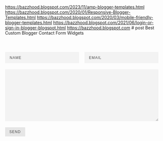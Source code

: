
https://bazzhood.blogspot.com/2023/11/amp-blogger-templates.html
https://bazzhood.blogspot.com/2020/01/Responsive-Blogger-Templates.html
https://bazzhood.blogspot.com/2020/03/mobile-friendly-blogger-templates.html
https://bazzhood.blogspot.com/2021/06/login-or-sign-in-blogger-blogspot.html
https://bazzhood.blogspot.com # post
Best Custom Blogger Contact Form Widgets
<style type="text/css">

.contact-form-widget{margin-left:auto;margin-right:auto;width:600px;max-width:100%;padding:40px 0}.contactf-name,.contactf-email{float:left;width:48.25%}.contactf-name{margin-right:3.5%}.contact-form-name,.contact-form-email,.contact-form-email-message,.contact-form-name:hover,.contact-form-name:focus,.contact-form-email:hover,.contact-form-email:focus,.contact-form-email-message:hover,.contact-form-email-message:focus{width:100%;max-width:100%;margin:0 0 20px;padding:10px 15px;font-size:12px;letter-spacing:1px;color:#444;background:#F3F3F3;border:medium none;-webkit-box-shadow:none;-moz-box-shadow:none;box-shadow:none}.contact-form-name,.contact-form-email{height:37px}.contact-form-email-message{height:170px}.contact-form-button-submit,.contact-form-button-submit:hover{width:13%;height:30px;font:normal 12px Arial;letter-spacing:1px;color:#444;display:block;outline:none;margin-bottom:20px;text-align:center;background:#E6E6E6;border:0;cursor:pointer}.contact-form-button-submit:active{outline:none;-webkit-box-shadow:none;box-shadow:none}.contact-form-cross{border:medium none!important;box-shadow:none!important;padding:0!important;height:11px !important;width:11px !important;}

</style>


<div class="widget ContactForm" id="ContactForm22"><div class="contact-form-widget"><div class="form"><form name="contact-form"><div class="contactf-name"><input class="contact-form-name" id="ContactForm1_contact-form-name" name="name" size="30" type="text" value="NAME" onblur='if (this.value == "") {this.value = "NAME";}' onfocus='if (this.value == "NAME") {this.value = "";}'  /></div><div class="contactf-email"><input class="contact-form-email" id="ContactForm1_contact-form-email" name="email" size="30" type="text" value="EMAIL" onblur='if (this.value == "") {this.value = "EMAIL";}' onfocus='if (this.value == "EMAIL") {this.value = "";}'/></div><div style="clear:both"></div><div class="contactf-message"><textarea class="contact-form-email-message" cols="25" id="ContactForm1_contact-form-email-message" name="email-message" rows="5" value="MESSAGE" onblur='if (this.value == "") {this.value = "MESSAGE";}' onfocus='if (this.value == "MESSAGE") {this.value = "";}'></textarea></div><input class="contact-form-button contact-form-button-submit" id="ContactForm1_contact-form-submit" type="button" value="SEND" /><div class="contact-form-error-message" id="ContactForm1_contact-form-error-message"></div><div class="contact-form-success-message" id="ContactForm1_contact-form-success-message"></div></form></div></div></div>
